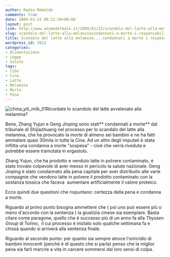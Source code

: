 ```yaml
---
author: Radio Rebelde
comments: true
date: 2009-01-22 09:22:30+00:00
layout: post
link: http://www.atomodelmale.it/2009/01/22/scandalo-del-latte-alla-melaninacondannati-a-morte-i-responsabili/
slug: scandalo-del-latte-alla-melaninacondannati-a-morte-i-responsabili
title: Scandalo del latte alla melamina....condannati a morte i responsabili.
wordpress_id: 3912
categories:
- Alimentazione
- Legge
- Salute
tags:
- Cibo
- Cina
- Latte
- Melamina
- Morte
- Pena
---
```


![china_yili_milk_01](http://www.atomodelmale.it/wp-content/uploads/2009/01/china_yili_milk_01-300x225.jpg)Ricordate lo scandolo del latte avvelenato alla melamina?

Bene, Zhang Yujun e Geng Jinping sono stati** condannati a morte** dal tribunale di Shijiazhuang nel processo per lo scandalo del latte alla melamina, che ha provocato la morte di almeno sei bambini e ne ha fatti ammalare quasi 30mila in tutta la Cina. Ad un altro degli imputati è stata inflitta una condanna a morte "sospesa" - cioé che verrà riveduta e potrebbe essere tramutata in ergastolo.

Zhang Yujun, che ha prodotto e venduto latte in polvere contaminato, è stato trovato colpevole di aver messo in pericolo la salute nazionale. Geng Jinping è stato condannato alla pena capitale per aver distribuito alle varie compagnie che vendono latte in polvere il prodotto contaminato con la sostanza tossica che faceva  aumentare artificialmente il valore proteico.<!-- more -->

Ecco quindi due questioni che rispuntano: certezza della pena e condanna a morte.

Riguardo al primo punto bisogna ammettere che ( poi uno può essere più o meno d'accordo con la sentenza ) la giustizia cinese sia esemplare. Basta citare come paragone, quello che è successo più di un anno fa alla _Thyssen Group_ di Torino,  il cui processo è iniziato solo qualche settimana fa e chissà quando si arriverà alla sentenza finale.

Riguardo al secondo punto: per quanto sia sempre atroce l'omicidio di bambini innocenti (perché è di questo che si parla) penso che la miglior pena sia farli marcire a vita in carcere sommersi dai loro sensi di colpa.
